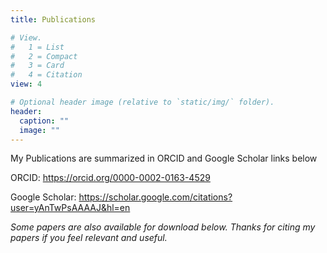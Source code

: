 ```yaml
---
title: Publications

# View.
#   1 = List
#   2 = Compact
#   3 = Card
#   4 = Citation
view: 4

# Optional header image (relative to `static/img/` folder).
header:
  caption: ""
  image: ""
---
```


My Publications are summarized in ORCID and Google Scholar links below

ORCID:  https://orcid.org/0000-0002-0163-4529

Google Scholar: https://scholar.google.com/citations?user=yAnTwPsAAAAJ&hl=en

*Some papers are also available for download below. Thanks for citing my papers if you feel relevant and useful.*
